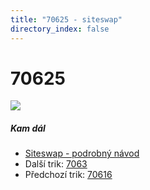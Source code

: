 ```yaml
---
title: "70625 - siteswap"
directory_index: false
---
```


# 70625

![](/animace/siteswap/70625.gif)

##### Kam dál

- [Siteswap - podrobný návod](/siteswap.html "Podrobné vysvětlení siteswapů..")
- Další trik: [7063](7063.html "Siteswap 7063")
- Předchozí trik: [70616](70616.html "Siteswap 70616")

